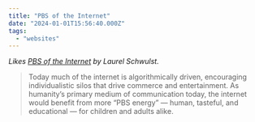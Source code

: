```yaml
---
title: "PBS of the Internet"
date: "2024-01-01T15:56:40.000Z"
tags: 
  - "websites"
---
```


_Likes [PBS of the Internet](https://anotherdayinthedome.substack.com/p/pbs-of-the-internet) by Laurel Schwulst._

> Today much of the internet is algorithmically driven, encouraging individualistic silos that drive commerce and entertainment. As humanity’s primary medium of communication today, the internet would benefit from more “PBS energy” — human, tasteful, and educational — for children and adults alike.
